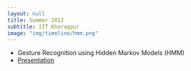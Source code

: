 ```yaml
---
layout: null
title: Summer 2012
subtitle: IIT Kharagpur
image: "img/timeline/hmm.png"
---
```

* Gesture Recognition using Hidden Markov Models (HMM)
* [Presentation](summer_2012_HMM_FingerTipGestureRecognition/Ppt.pdf)
